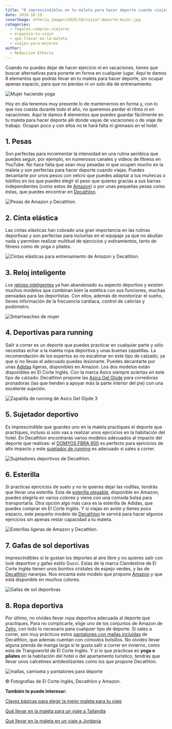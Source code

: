 ```yaml
---
title: "8 imprescindibles en tu maleta para hacer deporte cuando viajas"
date: 2020-10-19
coverImage: etheria_images/2020/10/viajar-deporte-mujer.jpg
categories: 
  - regalos-compras-viajeras
  - organiza-tu-viaje
  - que-llevar-en-la-maleta
  - viajes-para-mujeres
author: 
  - Redaccion Etheria
---
```


Cuando no puedes dejar de hacer ejercicio ni en vacaciones, tienes que buscar 
alternativas para ponerte en forma en cualquier lugar. Aquí te damos 8 elementos que 
podrás llevar en tu maleta para hacer deporte, sin ocupar apenas espacio, para que no 
pierdas ni un solo día de entrenamiento. 

![Mujer haciendo yoga](etheria_images/2020/10/viajar-deporte-mujer.jpg "No dejes de practicar deporte cuando viajas.")

Hoy en día tenemos muy presente lo de mantenernos en forma y, con lo que nos cuesta 
durante todo el año, no queremos perder el ritmo ni en vacaciones. Aquí te damos 8 
elementos que puedes guardar fácilmente en tu maleta para hacer deporte allí donde vayas 
de vacaciones o de viaje de trabajo. Ocupan poco y con ellos no te hará falta ni 
gimnasio en el hotel. 

## 1\. Pesas

Son perfectas para incrementar la intensidad en una rutina aeróbica que puedes seguir, 
por ejemplo, en numerosos canales y vídeos de fitness en YouTube. No hace falta que sean 
muy pesadas ni que ocupen mucho en la maleta y son perfectas para hacer deporte cuando 
viajas. Puedes decantarte por unos pesos con velcro que puedes adaptar a tus muñecas o 
tobillos en los que puedes elegir el peso que quieres gracias a sus barras 
independientes (como estos de [Amazon](https://amzn.to/3IIR3H8)) o por unas pequeñas 
pesas como éstas, que puedes encontrar en [Decathlon](https://www.decathlon.es/es/p/mancuernas-vinilo-2-x-1kg-fitness-gym-pilates-nyamba-verde/_/R-p-130386?mc=8336571&c=VERDE). 

![Pesas de Amazon y Decathlon.](etheria_images/2020/10/deporte-viajes-pesas-1.jpg "Pesas de Amazon y Decathlon.")

## 2\. Cinta elástica

Las cintas elásticas han cobrado una gran importancia en las rutinas deportivas y son 
perfectas para incluirlas en el equipaje ya que no abultan nada y permiten realizar 
multitud de ejercicios y estiramientos, tanto de fitness como de yoga o pilates. 

![Cintas elásticas para entrenamiento de Amazon y Decathlon.](etheria_images/2020/10/entrenamiento-cintas-elasticas.jpg "Cintas elásticas para entrenamiento de Amazon y Decathlon.")

## 3\. Reloj inteligente

Los [relojes inteligentes](https://amzn.to/3TJ94v9) ya han abandonado su aspecto 
deportivo y existen muchos modelos que combinan bien la estética con sus funciones, 
muchas pensadas para las deportistas. Con ellos, además de monitorizar el sueño, tienes 
información de la frecuencia cardiaca, control de calorías y podómetro. 

![Smartwaches de mujer](etheria_images/2020/10/entrenamiento-relojes-inteligentes.jpg "Dos opciones de relojes inteligentes en Amazon.")

## 4\. Deportivas para running

Salir a correr es un deporte que puedes practicar en cualquier parte y sólo necesitas 
echar a la maleta ropa deportiva y unas buenas zapatillas. La recomendación de los 
expertos es no escatimar en este tipo de calzado, ya que si no llevas el adecuado puedes 
lesionarte. Puedes decantarte por unas [Adidas](https://amzn.to/4anF5hS) ligeras, 
disponibles en Amazon. Los dos modelos están disponibles en El Corte Inglés. Con la 
marca Asics siempre aciertas en este tipo de calzado: Decathlon propone las [Asics Gel 
Glyde](https://www.decathlon.es/es/p/zapatillas-running-mujer-asics-gel-glyde-4/_/R-p-345031?mc=8844385) 
para corredoras pronadoras (las que tienden a apoyar más la parte interior del pie) con 
una excelente sujeción. 

![Zapatilla de running de Asics Gel Glyde 3](etheria_images/2020/10/deporte-viajes-zapatillas-correr.jpg "Zapatilla de running de Asics Gel Glyde 3 disponible en Decathlon.")

## 5\. Sujetador deportivo

Es imprescindible que guardes uno en la maleta practiques el deporte que practiques, 
incluso si solo vas a realizar unos ejercicios en la habitación del hotel. En Decathlon 
encontrarás varios modelos adecuados al impacto del deporte que realices: el [DOMYOS 
FBRA 
900](https://www.decathlon.es/es/p/sujetador-deportivo-top-fitness-mujer-domyos-fbra-900-alto-impacto-negro-camu/_/R-p-323753) 
es perfecto para ejercicios de alto impacto y este [sujetador de 
running](https://www.decathlon.es/es/p/sujetador-de-running-clasico/_/R-p-308272?mc=8595393&c=NEGRO) 
es adecuado si sales a correr. 

![Sujetadores deportivos de Decathlon.](etheria_images/2020/10/deporte-viajes-sujetador-deportivo-comodo.jpg "Sujetadores deportivos de Decathlon.")

## 6\. Esterilla

Si practicas ejercicios de suelo y no te quieres dejar las rodillas, tendrás que llevar 
una esterilla. Esta de [esterilla plegable](https://amzn.to/43t9g58), disponible en 
Amazon, puedes elegirla en varios colores y viene con una cómoda bolsa para 
transportarla. Otra opción algo más cara es la esterilla de Adidas, que puedes comprar 
en El Corte Inglés. Y si viajas en avión y tienes poco espacio, este pequeño modelo de [Decathlon](https://www.decathlon.es/es/p/colchoneta-esterilla-pilates-mat-domyos-pequena-50-cm-x-39-cm-x-8-mm/_/R-p-303116?mc=8512036&c=GRIS) 
te servirá para hacer algunos ejercicios sin apenas restar capacidad a tu maleta. 

![Esterillas ligeras de Amazon y Decathlon.](etheria_images/2020/10/deporte-viajes-esterillas-1.jpg "Esterillas ligeras de Amazon y Decathlon.")

## 7\. Gafas de sol deportivas

Imprescindibles si te gustan los deportes al aire libre y no quieres salir con look 
deportivo y gafas estilo Gucci. Estas de la marca Clandestine de El Corte Inglés tienen 
unos bonitos cristales de espejo verdes, y las de [Decathlon](https://www.decathlon.es/es/p/gafas-btt-xc-photo-negras-fotocromaticas-cat-1-3/_/R-p-313040?mc=8575783&c=NEGRO) 
naranjas. Nos encanta este modelo que propone [Amazon](https://amzn.to/34V24Rx) y que 
está disponible en muchos colores. 

![Gafas de sol deportivas](etheria_images/2020/10/deporte-viajes-gafas-sol.jpg "Gafas de sol de Decathlon y Amazon.")

## 8\. Ropa deportiva

Por último, no olvides llevar ropa deportiva adecuada al deporte que practiques. Para no 
complicarte, elige uno de los conjuntos de Amazon de [Zetiy](https://amzn.to/3j2xlti), 
con todo lo necesario para cualquier tipo de deporte. Si sales a correr, son muy 
prácticos estos [pantalones con mallas 
incluidas](https://www.decathlon.es/es/p/pantalon-corto-running-mujer-con-mallas-integradas-2-en-1-kiprun-azul/_/R-p-308042?mc=8553433&c=AZUL) 
de Decathlon, que además cuentan con cómodos bolsillos. No olvides llevar alguna prenda 
de manga larga si te gusta salir a correr en invierno, como esta de Trangoworld de El 
Corte Inglés. Y si lo que practicas es **yoga o pilates** en la habitación del hotel o 
del apartamento turístico, tendrás que llevar unos calcetines antideslizantes como los 
que propone Decathlon. 

![mallas, camiseta y pantalones para deporte](etheria_images/2020/10/deporte-viajar-ropa-mujer.jpg "Ropa deportiva perfecta para los viajes.")

© Fotografías de El Corte Inglés, Decathlon y Amazon. 

**También te puede interesar:** 

[Claves básicas para elegir la mejor maleta para tu 
viaje](https://etheriamagazine.com/2019/06/05/claves-elegir-mejor-maleta-para-viajar/) 

[Qué llevar en la maleta para un viaje a 
Tailandia](https://etheriamagazine.com/2020/01/02/que-llevar-en-maleta-viaje-tailandia/) 

[Qué llevar en la maleta en un viaje a 
Jordania](https://etheriamagazine.com/2020/01/23/que-llevar-en-la-maleta-en-un-viaje-a-jordania/)
